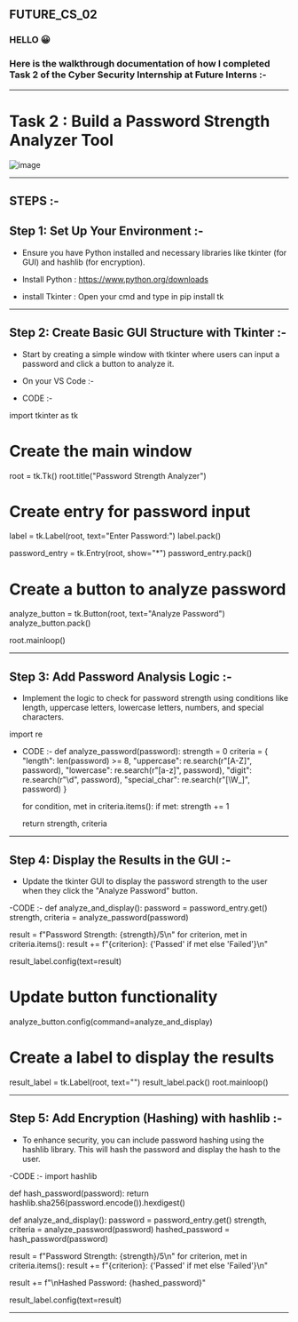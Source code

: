 ## FUTURE_CS_02

### HELLO 😀
### Here is the walkthrough documentation of how I completed Task 2 of the Cyber Security Internship at Future Interns :-

---

# Task 2 : **Build a Password Strength Analyzer Tool**
![image](https://github.com/user-attachments/assets/6356f8bc-b5c8-48dd-9c16-2378d81ea280)

---
## STEPS :-

## Step 1: Set Up Your Environment :-

- Ensure you have Python installed and necessary libraries like tkinter (for GUI) and hashlib (for encryption).

- Install Python : https://www.python.org/downloads

- install Tkinter : Open your cmd and type in pip install tk

---

## Step 2: Create Basic GUI Structure with Tkinter :-

- Start by creating a simple window with tkinter where users can input a password and click a button to analyze it.

- On your VS Code :-

- CODE :-
  
import tkinter as tk

# Create the main window
root = tk.Tk()
root.title("Password Strength Analyzer")

# Create entry for password input
label = tk.Label(root, text="Enter Password:")
label.pack()

password_entry = tk.Entry(root, show="*")
password_entry.pack()

# Create a button to analyze password
analyze_button = tk.Button(root, text="Analyze Password")
analyze_button.pack()

root.mainloop()

---

## Step 3: Add Password Analysis Logic :-

- Implement the logic to check for password strength using conditions like length, uppercase letters, lowercase letters, numbers, and special characters.

import re

- CODE :-
def analyze_password(password):
    strength = 0
    criteria = {
        "length": len(password) >= 8,
        "uppercase": re.search(r"[A-Z]", password),
        "lowercase": re.search(r"[a-z]", password),
        "digit": re.search(r"\d", password),
        "special_char": re.search(r"[\W_]", password)
    }

   for condition, met in criteria.items():
        if met:
            strength += 1

   return strength, criteria

---

## Step 4: Display the Results in the GUI :-

- Update the tkinter GUI to display the password strength to the user when they click the "Analyze Password" button.

-CODE :-
  def analyze_and_display():
    password = password_entry.get()
    strength, criteria = analyze_password(password)
    
   result = f"Password Strength: {strength}/5\n"
    for criterion, met in criteria.items():
        result += f"{criterion}: {'Passed' if met else 'Failed'}\n"
    
   result_label.config(text=result)

# Update button functionality
analyze_button.config(command=analyze_and_display)

# Create a label to display the results
result_label = tk.Label(root, text="")
result_label.pack()
root.mainloop()

---

## Step 5: Add Encryption (Hashing) with hashlib :-

- To enhance security, you can include password hashing using the hashlib library. This will hash the password and display the hash to the user.

-CODE :-
   import hashlib

def hash_password(password):
    return hashlib.sha256(password.encode()).hexdigest()

def analyze_and_display():
    password = password_entry.get()
    strength, criteria = analyze_password(password)
    hashed_password = hash_password(password)
    
   result = f"Password Strength: {strength}/5\n"
    for criterion, met in criteria.items():
        result += f"{criterion}: {'Passed' if met else 'Failed'}\n"
    
   result += f"\nHashed Password: {hashed_password}"
    
   result_label.config(text=result)

   ---





